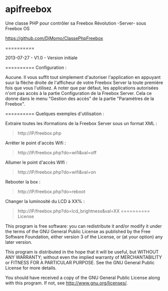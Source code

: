 apifreebox
==========

Une classe PHP pour contrôler sa Freebox Révolution -Server- sous Freebox OS

https://github.com/DjMomo/ClassePhpFreebox

==========

2013-07-27 - V1.0 - Version initiale

==========
Configuration :

Aucune. Il vous suffit tout simplement d'autoriser l'application en appuyant suur la flèche droite de l'afficheur de votre Freebox Server la toute première fois que vous l'utilisez. 
A noter que par défaut, les applications autorisées n'ont pas accès à la partie Configuration de la Freebox Server. Cela ce donne dans le menu "Gestion des accès" de la partie "Paramètres de la Freebox".

==========
Quelques exemples d'utilisation :

Extraire toutes les iformations de la Freebox Server sous un format XML :
> http://IP/freebox.php

Arrêter le point d'accès Wifi :
> http://IP/freebox.php?do=wifi&val=off

Allumer le point d'accès WIfi :
> http://IP/freebox.php?do=wifi&val=on

Rebooter la box :
> http://IP/freebox.php?do=reboot

Changer la luminosité du LCD à XX% :
> http://IP/freebox.php?do=lcd_brightness&val=XX
==========
License

This program is free software: you can redistribute it and/or modify it under the terms of the GNU General Public License as published by the Free Software Foundation, either version 3 of the License, or (at your option) any later version.

This program is distributed in the hope that it will be useful, but WITHOUT ANY WARRANTY; without even the implied warranty of MERCHANTABILITY or FITNESS FOR A PARTICULAR PURPOSE. See the GNU General Public License for more details.

You should have received a copy of the GNU General Public License along with this program. If not, see http://www.gnu.org/licenses/.
